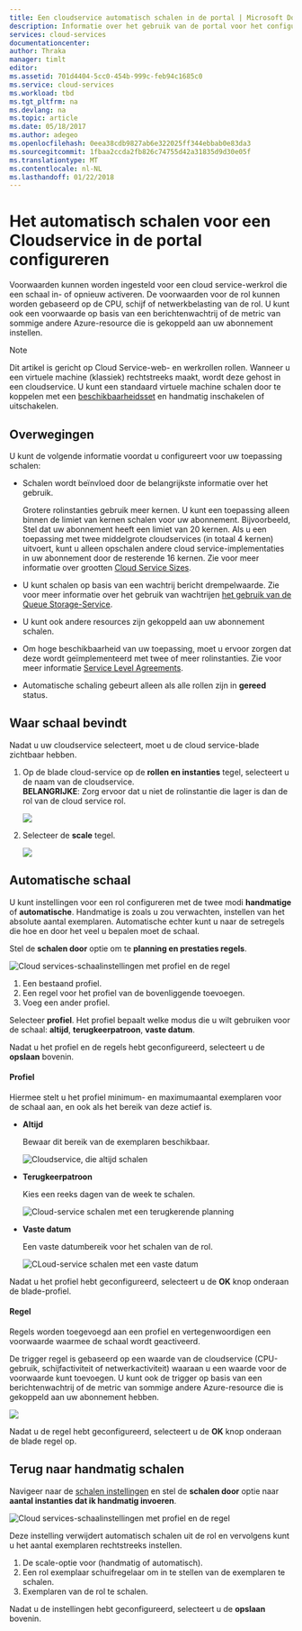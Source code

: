 ```yaml
---
title: Een cloudservice automatisch schalen in de portal | Microsoft Docs
description: Informatie over het gebruik van de portal voor het configureren van regels voor automatisch schalen voor een cloud service-web-rol of functie worker in Azure.
services: cloud-services
documentationcenter: 
author: Thraka
manager: timlt
editor: 
ms.assetid: 701d4404-5cc0-454b-999c-feb94c1685c0
ms.service: cloud-services
ms.workload: tbd
ms.tgt_pltfrm: na
ms.devlang: na
ms.topic: article
ms.date: 05/18/2017
ms.author: adegeo
ms.openlocfilehash: 0eea38cdb9827ab6e322025ff344ebbab0e83da3
ms.sourcegitcommit: 1fbaa2ccda2fb826c74755d42a31835d9d30e05f
ms.translationtype: MT
ms.contentlocale: nl-NL
ms.lasthandoff: 01/22/2018
---
```

# <a name="how-to-configure-auto-scaling-for-a-cloud-service-in-the-portal"></a>Het automatisch schalen voor een Cloudservice in de portal configureren

Voorwaarden kunnen worden ingesteld voor een cloud service-werkrol die een schaal in- of opnieuw activeren. De voorwaarden voor de rol kunnen worden gebaseerd op de CPU, schijf of netwerkbelasting van de rol. U kunt ook een voorwaarde op basis van een berichtenwachtrij of de metric van sommige andere Azure-resource die is gekoppeld aan uw abonnement instellen.

> [!NOTE]
> Dit artikel is gericht op Cloud Service-web- en werkrollen rollen. Wanneer u een virtuele machine (klassiek) rechtstreeks maakt, wordt deze gehost in een cloudservice. U kunt een standaard virtuele machine schalen door te koppelen met een [beschikbaarheidsset](../virtual-machines/windows/classic/configure-availability-classic.md) en handmatig inschakelen of uitschakelen.

## <a name="considerations"></a>Overwegingen
U kunt de volgende informatie voordat u configureert voor uw toepassing schalen:

* Schalen wordt beïnvloed door de belangrijkste informatie over het gebruik.

    Grotere rolinstanties gebruik meer kernen. U kunt een toepassing alleen binnen de limiet van kernen schalen voor uw abonnement. Bijvoorbeeld, Stel dat uw abonnement heeft een limiet van 20 kernen. Als u een toepassing met twee middelgrote cloudservices (in totaal 4 kernen) uitvoert, kunt u alleen opschalen andere cloud service-implementaties in uw abonnement door de resterende 16 kernen. Zie voor meer informatie over grootten [Cloud Service Sizes](cloud-services-sizes-specs.md).

* U kunt schalen op basis van een wachtrij bericht drempelwaarde. Zie voor meer informatie over het gebruik van wachtrijen [het gebruik van de Queue Storage-Service](../storage/queues/storage-dotnet-how-to-use-queues.md).

* U kunt ook andere resources zijn gekoppeld aan uw abonnement schalen.

* Om hoge beschikbaarheid van uw toepassing, moet u ervoor zorgen dat deze wordt geïmplementeerd met twee of meer rolinstanties. Zie voor meer informatie [Service Level Agreements](https://azure.microsoft.com/support/legal/sla/).

* Automatische schaling gebeurt alleen als alle rollen zijn in **gereed** status.  


## <a name="where-scale-is-located"></a>Waar schaal bevindt
Nadat u uw cloudservice selecteert, moet u de cloud service-blade zichtbaar hebben.

1. Op de blade cloud-service op de **rollen en instanties** tegel, selecteert u de naam van de cloudservice.   
   **BELANGRIJKE**: Zorg ervoor dat u niet de rolinstantie die lager is dan de rol van de cloud service rol.

    ![](./media/cloud-services-how-to-scale-portal/roles-instances.png)
2. Selecteer de **scale** tegel.

    ![](./media/cloud-services-how-to-scale-portal/scale-tile.png)

## <a name="automatic-scale"></a>Automatische schaal
U kunt instellingen voor een rol configureren met de twee modi **handmatige** of **automatische**. Handmatige is zoals u zou verwachten, instellen van het absolute aantal exemplaren. Automatische echter kunt u naar de setregels die hoe en door het veel u bepalen moet de schaal.

Stel de **schalen door** optie om te **planning en prestaties regels**.

![Cloud services-schaalinstellingen met profiel en de regel](./media/cloud-services-how-to-scale-portal/schedule-basics.png)

1. Een bestaand profiel.
2. Een regel voor het profiel van de bovenliggende toevoegen.
3. Voeg een ander profiel.

Selecteer **profiel**. Het profiel bepaalt welke modus die u wilt gebruiken voor de schaal: **altijd**, **terugkeerpatroon**, **vaste datum**.

Nadat u het profiel en de regels hebt geconfigureerd, selecteert u de **opslaan** bovenin.

#### <a name="profile"></a>Profiel
Hiermee stelt u het profiel minimum- en maximumaantal exemplaren voor de schaal aan, en ook als het bereik van deze actief is.

* **Altijd**

    Bewaar dit bereik van de exemplaren beschikbaar.  

    ![Cloudservice, die altijd schalen](./media/cloud-services-how-to-scale-portal/select-always.png)
* **Terugkeerpatroon**

    Kies een reeks dagen van de week te schalen.

    ![Cloud-service schalen met een terugkerende planning](./media/cloud-services-how-to-scale-portal/select-recurrence.png)
* **Vaste datum**

    Een vaste datumbereik voor het schalen van de rol.

    ![CLoud-service schalen met een vaste datum](./media/cloud-services-how-to-scale-portal/select-fixed.png)

Nadat u het profiel hebt geconfigureerd, selecteert u de **OK** knop onderaan de blade-profiel.

#### <a name="rule"></a>Regel
Regels worden toegevoegd aan een profiel en vertegenwoordigen een voorwaarde waarmee de schaal wordt geactiveerd.

De trigger regel is gebaseerd op een waarde van de cloudservice (CPU-gebruik, schijfactiviteit of netwerkactiviteit) waaraan u een waarde voor de voorwaarde kunt toevoegen. U kunt ook de trigger op basis van een berichtenwachtrij of de metric van sommige andere Azure-resource die is gekoppeld aan uw abonnement hebben.

![](./media/cloud-services-how-to-scale-portal/rule-settings.png)

Nadat u de regel hebt geconfigureerd, selecteert u de **OK** knop onderaan de blade regel op.

## <a name="back-to-manual-scale"></a>Terug naar handmatig schalen
Navigeer naar de [schalen instellingen](#where-scale-is-located) en stel de **schalen door** optie naar **aantal instanties dat ik handmatig invoeren**.

![Cloud services-schaalinstellingen met profiel en de regel](./media/cloud-services-how-to-scale-portal/manual-basics.png)

Deze instelling verwijdert automatisch schalen uit de rol en vervolgens kunt u het aantal exemplaren rechtstreeks instellen.

1. De scale-optie voor (handmatig of automatisch).
2. Een rol exemplaar schuifregelaar om in te stellen van de exemplaren te schalen.
3. Exemplaren van de rol te schalen.

Nadat u de instellingen hebt geconfigureerd, selecteert u de **opslaan** bovenin.
